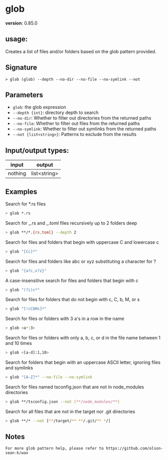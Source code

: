 # glob

**version**: 0.85.0

## **usage**:

Creates a list of files and/or folders based on the glob pattern provided.

## Signature

`> glob (glob) --depth --no-dir --no-file --no-symlink --not`

## Parameters

- `glob`: the glob expression
- `--depth {int}`: directory depth to search
- `--no-dir`: Whether to filter out directories from the returned paths
- `--no-file`: Whether to filter out files from the returned paths
- `--no-symlink`: Whether to filter out symlinks from the returned paths
- `--not {list<string>}`: Patterns to exclude from the results

## Input/output types:

| input   | output         |
| ------- | -------------- |
| nothing | list\<string\> |

## Examples

Search for \*.rs files

```bash
> glob *.rs
```

Search for _.rs and _.toml files recursively up to 2 folders deep

```bash
> glob **/*.{rs,toml} --depth 2
```

Search for files and folders that begin with uppercase C and lowercase c

```bash
> glob "[Cc]*"
```

Search for files and folders like abc or xyz substituting a character for ?

```bash
> glob "{a?c,x?z}"
```

A case-insensitive search for files and folders that begin with c

```bash
> glob "(?i)c*"
```

Search for files for folders that do not begin with c, C, b, M, or s

```bash
> glob "[!cCbMs]*"
```

Search for files or folders with 3 a's in a row in the name

```bash
> glob <a*:3>
```

Search for files or folders with only a, b, c, or d in the file name between 1 and 10 times

```bash
> glob <[a-d]:1,10>
```

Search for folders that begin with an uppercase ASCII letter, ignoring files and symlinks

```bash
> glob "[A-Z]*" --no-file --no-symlink
```

Search for files named tsconfig.json that are not in node_modules directories

```bash
> glob **/tsconfig.json --not [**/node_modules/**]
```

Search for all files that are not in the target nor .git directories

```bash
> glob **/* --not [**/target/** **/.git/** */]
```

## Notes

```text
For more glob pattern help, please refer to https://github.com/olson-sean-k/wax
```
